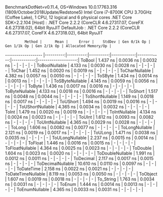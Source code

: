 
BenchmarkDotNet=v0.11.4, OS=Windows 10.0.17763.316 (1809/October2018Update/Redstone5)
Intel Core i7-8700K CPU 3.70GHz (Coffee Lake), 1 CPU, 12 logical and 6 physical cores
.NET Core SDK=2.2.104
  [Host]     : .NET Core 2.2.2 (CoreCLR 4.6.27317.07, CoreFX 4.6.27318.02), 64bit RyuJIT
  DefaultJob : .NET Core 2.2.2 (CoreCLR 4.6.27317.07, CoreFX 4.6.27318.02), 64bit RyuJIT


             Method |      Mean |     Error |    StdDev | Gen 0/1k Op | Gen 1/1k Op | Gen 2/1k Op | Allocated Memory/Op |
------------------- |----------:|----------:|----------:|------------:|------------:|------------:|--------------------:|
             ToBool |  1.437 ns | 0.0036 ns | 0.0032 ns |           - |           - |           - |                   - |
     ToBoolNullable |  4.133 ns | 0.0030 ns | 0.0028 ns |           - |           - |           - |                   - |
             ToChar |  1.452 ns | 0.0020 ns | 0.0019 ns |           - |           - |           - |                   - |
     ToCharNullable |  4.382 ns | 0.0057 ns | 0.0050 ns |           - |           - |           - |                   - |
            ToSByte |  1.434 ns | 0.0014 ns | 0.0013 ns |           - |           - |           - |                   - |
    ToSByteNullable |  4.145 ns | 0.0059 ns | 0.0056 ns |           - |           - |           - |                   - |
             ToByte |  1.436 ns | 0.0017 ns | 0.0016 ns |           - |           - |           - |                   - |
     ToByteNullable |  4.133 ns | 0.0018 ns | 0.0016 ns |           - |           - |           - |                   - |
            ToShort |  1.517 ns | 0.0048 ns | 0.0044 ns |           - |           - |           - |                   - |
    ToShortNullable |  1.149 ns | 0.0018 ns | 0.0017 ns |           - |           - |           - |                   - |
           ToUShort |  1.494 ns | 0.0019 ns | 0.0016 ns |           - |           - |           - |                   - |
   ToUShortNullable |  4.365 ns | 0.0034 ns | 0.0032 ns |           - |           - |           - |                   - |
              ToInt |  1.479 ns | 0.0020 ns | 0.0019 ns |           - |           - |           - |                   - |
      ToIntNullable |  4.134 ns | 0.0024 ns | 0.0023 ns |           - |           - |           - |                   - |
             ToUInt |  1.612 ns | 0.0093 ns | 0.0082 ns |           - |           - |           - |                   - |
     ToUIntNullable |  4.365 ns | 0.0029 ns | 0.0028 ns |           - |           - |           - |                   - |
             ToLong |  1.606 ns | 0.0082 ns | 0.0077 ns |           - |           - |           - |                   - |
     ToLongNullable |  2.121 ns | 0.0019 ns | 0.0017 ns |           - |           - |           - |                   - |
            ToULong |  1.471 ns | 0.0038 ns | 0.0035 ns |           - |           - |           - |                   - |
    ToULongNullable |  2.237 ns | 0.0015 ns | 0.0014 ns |           - |           - |           - |                   - |
            ToFloat |  1.446 ns | 0.0016 ns | 0.0015 ns |           - |           - |           - |                   - |
    ToFloatNullable |  4.364 ns | 0.0025 ns | 0.0023 ns |           - |           - |           - |                   - |
           ToDouble |  1.604 ns | 0.0023 ns | 0.0020 ns |           - |           - |           - |                   - |
   ToDoubleNullable |  1.991 ns | 0.0012 ns | 0.0011 ns |           - |           - |           - |                   - |
          ToDecimal |  2.117 ns | 0.0017 ns | 0.0015 ns |           - |           - |           - |                   - |
  ToDecimalNullable | 10.610 ns | 0.0110 ns | 0.0097 ns |           - |           - |           - |                   - |
         ToDateTime |  2.158 ns | 0.0022 ns | 0.0021 ns |           - |           - |           - |                   - |
 ToDateTimeNullable |  8.119 ns | 0.0053 ns | 0.0050 ns |           - |           - |           - |                   - |
           ToObject |  1.607 ns | 0.0019 ns | 0.0018 ns |           - |           - |           - |                   - |
          To_String |  1.763 ns | 0.0034 ns | 0.0031 ns |           - |           - |           - |                   - |
             ToEnum |  1.444 ns | 0.0014 ns | 0.0013 ns |           - |           - |           - |                   - |
     ToEnumNullable |  4.365 ns | 0.0033 ns | 0.0031 ns |           - |           - |           - |                   - |
